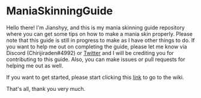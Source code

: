 # ManiaSkinningGuide

Hello there! I'm Jianshyy, and this is my mania skinning guide repository where you can get some tips on how to make a mania skin properly. Please note that this guide is still in progress to make as I have other things to do. If you want to help me out on completing the guide, please let me know via Discord (Chirijiraden#4992) or [Twitter](https://twitter.com/jianshyy) and I will be crediting you for contributing to this guide. Also, you can make issues or pull requests for helping me out as well.

If you want to get started, please start clicking this [link](https://github.com/chirijidev/ManiaSkinningGuide/wiki) to go to the wiki.

That's all, thank you very much.
